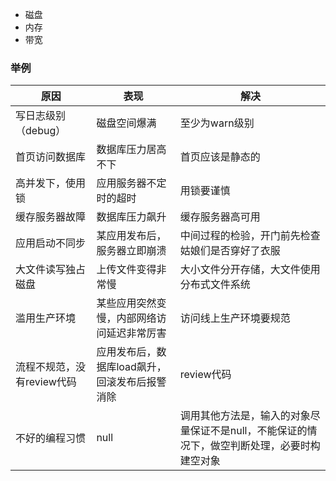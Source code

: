 - 磁盘
- 内存
- 带宽


### 举例
原因 | 表现 | 解决
---|---|---
写日志级别（debug） | 磁盘空间爆满 | 至少为warn级别
首页访问数据库 | 数据库压力居高不下 | 首页应该是静态的
高并发下，使用锁 | 应用服务器不定时的超时 | 用锁要谨慎
缓存服务器故障 | 数据库压力飙升 | 缓存服务器高可用
应用启动不同步 | 某应用发布后，服务器立即崩溃 | 中间过程的检验，开门前先检查姑娘们是否穿好了衣服
大文件读写独占磁盘 | 上传文件变得非常慢 | 大小文件分开存储，大文件使用分布式文件系统
滥用生产环境| 某些应用突然变慢，内部网络访问延迟非常厉害 | 访问线上生产环境要规范
流程不规范，没有review代码 | 应用发布后，数据库load飙升，回滚发布后报警消除 | review代码
不好的编程习惯 | null | 调用其他方法是，输入的对象尽量保证不是null，不能保证的情况下，做空判断处理，必要时构建空对象


